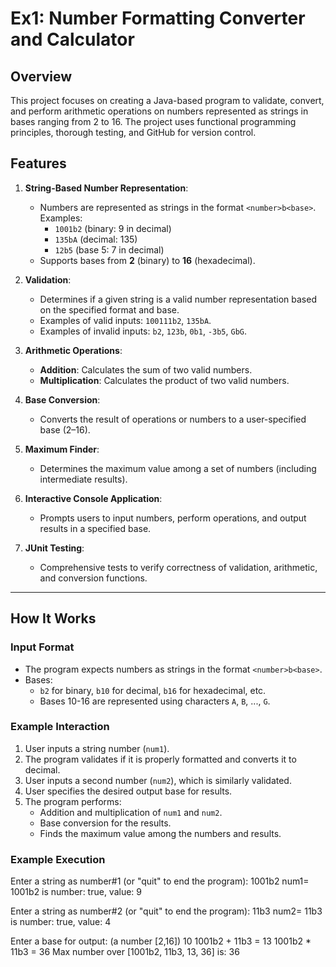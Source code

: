 # Ex1: Number Formatting Converter and Calculator

## Overview
This project focuses on creating a Java-based program to validate, convert, and perform arithmetic operations on numbers represented as strings in bases ranging from 2 to 16. The project uses functional programming principles, thorough testing, and GitHub for version control. 

## Features
1. **String-Based Number Representation**:
   - Numbers are represented as strings in the format `<number>b<base>`. 
     Examples: 
     - `1001b2` (binary: 9 in decimal)
     - `135bA` (decimal: 135)
     - `12b5` (base 5: 7 in decimal)
   - Supports bases from **2** (binary) to **16** (hexadecimal).

2. **Validation**:
   - Determines if a given string is a valid number representation based on the specified format and base.
   - Examples of valid inputs: `100111b2`, `135bA`.
   - Examples of invalid inputs: `b2`, `123b`, `0b1`, `-3b5`, `GbG`.

3. **Arithmetic Operations**:
   - **Addition**: Calculates the sum of two valid numbers.
   - **Multiplication**: Calculates the product of two valid numbers.

4. **Base Conversion**:
   - Converts the result of operations or numbers to a user-specified base (2–16).

5. **Maximum Finder**:
   - Determines the maximum value among a set of numbers (including intermediate results).

6. **Interactive Console Application**:
   - Prompts users to input numbers, perform operations, and output results in a specified base.

7. **JUnit Testing**:
   - Comprehensive tests to verify correctness of validation, arithmetic, and conversion functions.

---

## How It Works

### Input Format
- The program expects numbers as strings in the format `<number>b<base>`.
- Bases:
  - `b2` for binary, `b10` for decimal, `b16` for hexadecimal, etc.
  - Bases 10-16 are represented using characters `A`, `B`, ..., `G`.

### Example Interaction
1. User inputs a string number (`num1`).
2. The program validates if it is properly formatted and converts it to decimal.
3. User inputs a second number (`num2`), which is similarly validated.
4. User specifies the desired output base for results.
5. The program performs:
   - Addition and multiplication of `num1` and `num2`.
   - Base conversion for the results.
   - Finds the maximum value among the numbers and results.

### Example Execution

Enter a string as number#1 (or "quit" to end the program): 
1001b2
num1= 1001b2 is number: true, value: 9

Enter a string as number#2 (or "quit" to end the program): 
11b3
num2= 11b3 is number: true, value: 4

Enter a base for output: (a number [2,16]) 
10
1001b2 + 11b3 = 13
1001b2 * 11b3 = 36
Max number over [1001b2, 11b3, 13, 36] is: 36
